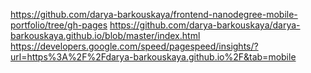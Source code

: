 https://github.com/darya-barkouskaya/frontend-nanodegree-mobile-portfolio/tree/gh-pages
https://github.com/darya-barkouskaya/darya-barkouskaya.github.io/blob/master/index.html
https://developers.google.com/speed/pagespeed/insights/?url=https%3A%2F%2Fdarya-barkouskaya.github.io%2F&tab=mobile